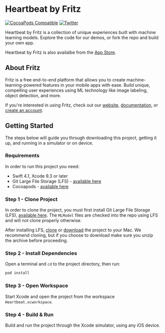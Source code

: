 Heartbeat by Fritz
===================

[![CocoaPods Compatible](https://img.shields.io/cocoapods/v/Fritz.svg)](https://img.shields.io/cocoapods/v/Fritz.svg)
[![Twitter](https://img.shields.io/badge/twitter-@fritzlabs-blue.svg?style=flat)](http://twitter.com/fritzlabs)

Heartbeat by Fritz is a collection of unique experiences built with machine learning models. Explore the code for our demos, or fork the repo and build your own app.

Heartbeat by Fritz is also availalbe from the [App Store](https://itunes.apple.com/us/app/heartbeat-by-fritz/id1325206416).


## About Fritz

Fritz is a free end-to-end platform that allows you to create machine-learning-powered features in your mobile apps with ease. Build unique, compelling user experiences using ML technology like image labeling, object detection, and more.

If you're interested in using Fritz, check out our [website](https://fritz.ai), [documentation](https://docs.fritz.ai), or [create an account](https://app.fritz.ai/register).


## Getting Started

The steps below will guide you through downloading this project, getting it up, and running in a simulator or on device.


### Requirements

In order to run this project you need:

- Swift 4.1, Xcode 9.3 or later
- Git Large File Storage (LFS) - [available here](https://git-lfs.github.com)
- Cocoapods - [available here](https://cocoapods.org)


### Step 1 - Clone Project

In order to clone the project, you must first install Git Large File Storage (LFS), [available here](https://git-lfs.github.com). The `MLModel` files are checked into the repo using LFS and will not clone properly otherwise.

After installing LFS, [clone](https://github.com/fritzlabs/heartbeat-ios.git) or [download](https://github.com/fritzlabs/heartbeat-ios/archive/master.zip) the project to your Mac. We recommend cloning, but if you choose to download make sure you unzip the archive before proceeding.


### Step 2 - Install Dependencies

Open a terminal and `cd` to the project directory, then run:

```bash
pod install
```


### Step 3 - Open Workspace

Start Xcode and open the project from the workspace `Heartbeat.xcworkspace`.


### Step 4 - Build & Run

Build and run the project through the Xcode simulator, using any iOS device.
